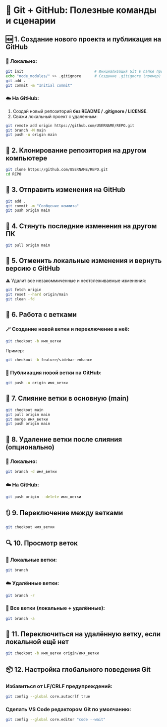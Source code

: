 # 📘 Git + GitHub: Полезные команды и сценарии

## 🆕 1. Создание нового проекта и публикация на GitHub

### 🔧 Локально:
```bash
git init                                # Инициализация Git в папке проекта
echo "node_modules/" >> .gitignore      # Создание .gitignore (пример)
git add .
git commit -m "Initial commit"
```

### ☁️ На GitHub:
1. Создай новый репозиторий **без README / .gitignore / LICENSE**.
2. Свяжи локальный проект с удалённым:
```bash
git remote add origin https://github.com/USERNAME/REPO.git
git branch -M main
git push -u origin main
```

## 🧲 2. Клонирование репозитория на другом компьютере
```bash
git clone https://github.com/USERNAME/REPO.git
cd REPO
```

## 🚀 3. Отправить изменения на GitHub
```bash
git add .
git commit -m "Сообщение коммита"
git push origin main
```

## 🔄 4. Стянуть последние изменения на другом ПК
```bash
git pull origin main
```

## 🧹 5. Отменить локальные изменения и вернуть версию с GitHub
⚠️ Удалит все незакоммиченные и неотслеживаемые изменения:
```bash
git fetch origin
git reset --hard origin/main
git clean -fd
```

## 🌿 6. Работа с ветками

### 🪄 Создание новой ветки и переключение в неё:
```bash
git checkout -b имя_ветки
```
Пример:
```bash
git checkout -b feature/sidebar-enhance
```

### 🚀 Публикация новой ветки на GitHub:
```bash
git push -u origin имя_ветки
```

## 🔁 7. Слияние ветки в основную (main)
```bash
git checkout main
git pull origin main
git merge имя_ветки
git push origin main
```

## 🧼 8. Удаление ветки после слияния (опционально)

### 🔽 Локально:
```bash
git branch -d имя_ветки
```

### ☁️ На GitHub:
```bash
git push origin --delete имя_ветки
```

## 🔃 9. Переключение между ветками
```bash
git checkout имя_ветки
```

## 🔍 10. Просмотр веток

### 📍 Локальные ветки:
```bash
git branch
```

### ☁️ Удалённые ветки:
```bash
git branch -r
```

### 🔄 Все ветки (локальные + удалённые):
```bash
git branch -a
```

## 🔄 11. Переключиться на удалённую ветку, если локальной ещё нет
```bash
git checkout -b имя_ветки origin/имя_ветки
```

## 📦 12. Настройка глобального поведения Git

### Избавиться от LF/CRLF предупреждений:
```bash
git config --global core.autocrlf true
```

### Сделать VS Code редактором Git по умолчанию:
```bash
git config --global core.editor "code --wait"
```
